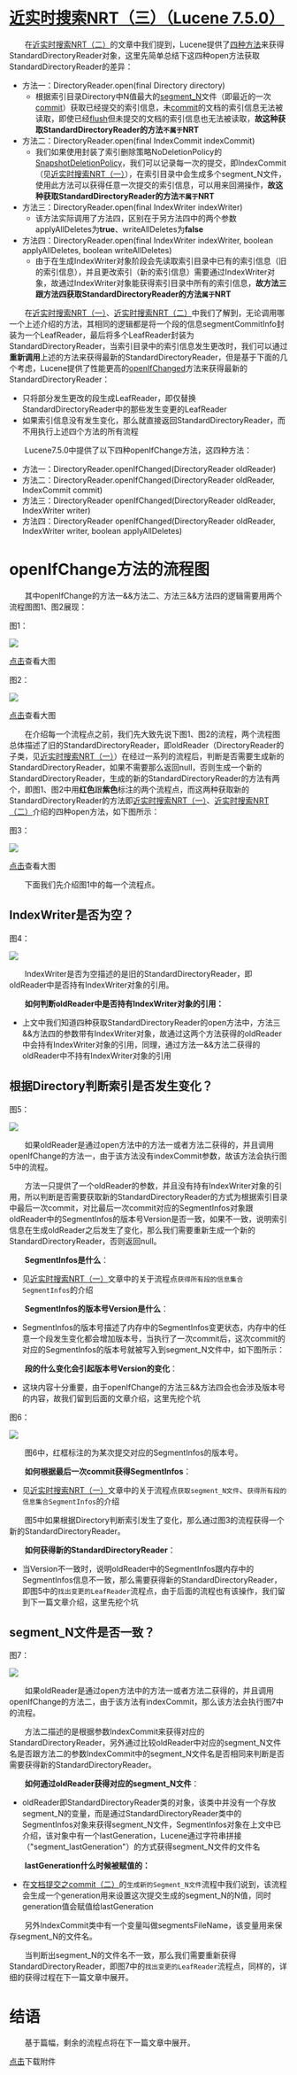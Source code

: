 # [近实时搜索NRT（三）（Lucene 7.5.0）](https://www.amazingkoala.com.cn/Lucene/Index/)

&emsp;&emsp;在[近实时搜索NRT（二）](https://www.amazingkoala.com.cn/Lucene/Index/2019/0917/94.html)的文章中我们提到，Lucene提供了[四种方法](https://github.com/LuXugang/Lucene-7.5.0/blob/master/solr-7.5.0/lucene/core/src/java/org/apache/lucene/index/DirectoryReader.java)来获得StandardDirectoryReader对象，这里先简单总结下这四种open方法获取StandardDirectoryReader的差异：

- 方法一：DirectoryReader.open(final Directory directory)
  - 根据索引目录Directory中N值最大的[segment_N](https://www.amazingkoala.com.cn/Lucene/suoyinwenjian/2019/0610/65.html)文件（即最近的一次[commit](https://www.amazingkoala.com.cn/Lucene/Index/2019/0906/91.html)）获取已经提交的索引信息，未[commit](https://www.amazingkoala.com.cn/Lucene/Index/2019/0906/91.html)的文档的索引信息无法被读取，即使已经[flush](https://www.amazingkoala.com.cn/Lucene/Index/2019/0716/74.html)但未提交的文档的索引信息也无法被读取，**故这种获取StandardDirectoryReader的方法`不属于`NRT**
- 方法二：DirectoryReader.open(final IndexCommit indexCommit)
  - 我们如果使用封装了索引删除策略NoDeletionPolicy的[SnapshotDeletionPolicy](https://www.amazingkoala.com.cn/Lucene/Index/2019/0909/92.html)，我们可以记录每一次的提交，即IndexCommit（见[近实时搜索NRT（一）](https://www.amazingkoala.com.cn/Lucene/Index/2019/0916/93.html)），在索引目录中会生成多个segment_N文件，使用此方法可以获得任意一次提交的索引信息，可以用来回溯操作，**故这种获取StandardDirectoryReader的方法`不属于`NRT**
- 方法三：DirectoryReader.open(final IndexWriter indexWriter)
  - 该方法实际调用了方法四，区别在于另方法四中的两个参数applyAllDeletes为**true**、writeAllDeletes为**false**
- 方法四：DirectoryReader.open(final IndexWriter indexWriter, boolean applyAllDeletes, boolean writeAllDeletes)
  - 由于在生成IndexWriter对象阶段会先读取索引目录中已有的索引信息（旧的索引信息），并且更改索引（新的索引信息）需要通过IndexWriter对象，故通过IndexWriter对象能获得索引目录中所有的索引信息，**故方法三跟方法四获取StandardDirectoryReader的方法`属于`NRT**

&emsp;&emsp;在[近实时搜索NRT（一）](https://www.amazingkoala.com.cn/Lucene/Index/2019/0916/93.html)、[近实时搜索NRT（二）](https://www.amazingkoala.com.cn/Lucene/Index/2019/0917/94.html)中我们了解到，无论调用哪一个上述介绍的方法，其相同的逻辑都是将一个段的信息segmentCommitInfo封装为一个LeafReader，最后将多个LeafReader封装为StandardDirectoryReader，当索引目录中的索引信息发生更改时，我们可以通过**重新调用**上述的方法来获得最新的StandardDirectoryReader，但是基于下面的几个考虑，Lucene提供了性能更高的[openIfChanged](https://github.com/LuXugang/Lucene-7.5.0/blob/master/solr-7.5.0/lucene/core/src/java/org/apache/lucene/index/DirectoryReader.java)方法来获得最新的StandardDirectoryReader：

- 只将部分发生更改的段生成LeafReader，即仅替换StandardDirectoryReader中的那些发生变更的LeafReader
- 如果索引信息没有发生变化，那么就直接返回StandardDirectoryReader，而不用执行上述四个方法的所有流程

&emsp;&emsp;Lucene7.5.0中提供了以下四种openIfChange方法，这四种方法：

- 方法一：DirectoryReader.openIfChanged(DirectoryReader oldReader) 
- 方法二：DirectoryReader.openIfChanged(DirectoryReader oldReader, IndexCommit commit)
- 方法三：DirectoryReader openIfChanged(DirectoryReader oldReader, IndexWriter writer) 
- 方法四：DirectoryReader openIfChanged(DirectoryReader oldReader, IndexWriter writer, boolean applyAllDeletes)

# openIfChange方法的流程图

&emsp;&emsp;其中openIfChange的方法一&&方法二、方法三&&方法四的逻辑需要用两个流程图图1、图2展现：

图1：

<img src="近实时搜索NRT（三）-image/1.png">

[点击]()查看大图

图2：

<img src="近实时搜索NRT（三）-image/2.png">

[点击]()查看大图

&emsp;&emsp;在介绍每一个流程点之前，我们先大致先说下图1、图2的流程，两个流程图总体描述了旧的StandardDirectoryReader，即oldReader（DirectoryReader的子类，见[近实时搜索NRT（一）](https://www.amazingkoala.com.cn/Lucene/Index/2019/0916/93.html)）在经过一系列的流程后，判断是否需要生成新的StandardDirectoryReader，如果不需要那么返回null，否则生成一个新的StandardDirectoryReader，生成的新的StandardDirectoryReader的方法有两个，即图1、图2中用**红色**跟**紫色**标注的两个流程点，而这两种获取新的StandardDirectoryReader的方法即[近实时搜索NRT（一）](https://www.amazingkoala.com.cn/Lucene/Index/2019/0916/93.html)、[近实时搜索NRT（二）](https://www.amazingkoala.com.cn/Lucene/Index/2019/0917/94.html)介绍的四种open方法，如下图所示：

图3：

<img src="近实时搜索NRT（三）-image/3.png">

[点击]()查看大图

&emsp;&emsp;下面我们先介绍图1中的每一个流程点。

## IndexWriter是否为空？

图4：

<img src="近实时搜索NRT（三）-image/4.png">

&emsp;&emsp;IndexWriter是否为空描述的是旧的StandardDirectoryReader，即oldReader中是否持有IndexWriter对象的引用。

&emsp;&emsp;**如何判断oldReader中是否持有IndexWriter对象的引用：**

- 上文中我们知道四种获取StandardDirectoryReader的open方法中，方法三&&方法四的参数带有IndexWriter对象，故通过这两个方法获得的oldReader中会持有IndexWriter对象的引用，同理，通过方法一&&方法二获得的oldReader中不持有IndexWriter对象的引用

## 根据Directory判断索引是否发生变化？

图5：

<img src="近实时搜索NRT（三）-image/5.png">

&emsp;&emsp;如果oldReader是通过open方法中的方法一或者方法二获得的，并且调用openIfChange的方法一，由于该方法没有indexCommit参数，故该方法会执行图5中的流程。

&emsp;&emsp;方法一只提供了一个oldReader的参数，并且没有持有IndexWriter对象的引用，所以判断是否需要获取新的StandardDirectoryReader的方式为根据索引目录中最后一次commit，对比最后一次commit对应的SegmentInfos对象跟oldReader中的SegmentInfos的版本号Version是否一致，如果不一致，说明索引信息在生成oldReader之后发生了变化，那么我们需要重新生成一个新的StandardDirectoryReader，否则返回null。

&emsp;&emsp;**SegmentInfos是什么**：

- 见[近实时搜索NRT（一）](https://www.amazingkoala.com.cn/Lucene/Index/2019/0916/93.html)文章中的关于流程点`获得所有段的信息集合SegmentInfos`的介绍

&emsp;&emsp;**SegmentInfos的版本号Version是什么**：

- SegmentInfos的版本号描述了内存中的SegmentInfos变更状态，内存中的任意一个段发生变化都会增加版本号，当执行了一次commit后，这次commit的对应的SegmentInfos的版本号就被写入到segment_N文件中，如下图所示：

&emsp;&emsp;**段的什么变化会引起版本号Version的变化**：

- 这块内容十分重要，由于openIfChange的方法三&&方法四会也会涉及版本号的内容，故我们留到后面的文章介绍，这里先挖个坑

图6：

<img src="近实时搜索NRT（三）-image/6.png">

&emsp;&emsp;图6中，红框标注的为某次提交对应的SegmentInfos的版本号。

&emsp;&emsp;**如何根据最后一次commit获得SegmentInfos**：

- 见[近实时搜索NRT（一）](https://www.amazingkoala.com.cn/Lucene/Index/2019/0916/93.html)文章中的关于流程点`获取segment_N文件`、`获得所有段的信息集合SegmentInfos`的介绍

&emsp;&emsp;图5中如果根据Directory判断索引发生了变化，那么通过图3的流程获得一个新的StandardDirectoryReader。

&emsp;&emsp;**如何获得新的StandardDirectoryReader**：

- 当Version不一致时，说明oldReader中的SegmentInfos跟内存中的SegmentInfos信息不一致，那么需要获得新的StandardDirectoryReader，即图5中的`找出变更的LeafReader`流程点，由于后面的流程也有该操作，我们留到下一篇文章介绍，这里先挖个坑

## segment_N文件是否一致？

图7：

<img src="近实时搜索NRT（三）-image/7.png">

&emsp;&emsp;如果oldReader是通过open方法中的方法一或者方法二获得的，并且调用openIfChange的方法二，由于该方法有indexCommit，那么该方法会执行图7中的流程。

&emsp;&emsp;方法二描述的是根据参数IndexCommit来获得对应的StandardDirectoryReader，另外通过比较oldReader中对应的segment_N文件名是否跟方法二的参数IndexCommit中的segment_N文件名是否相同来判断是否需要获得新的StandardDirectoryReader。

&emsp;&emsp;**如何通过oldReader获得对应的segment_N文件**：

- oldReader即StandardDirectoryReader类的对象，该类中并没有一个存放segment_N的变量，而是通过StandardDirectoryReader类中的SegmentInfos对象来获得segment_N文件，SegmentInfos对象在上文中已介绍，该对象中有一个lastGeneration，Lucene通过字符串拼接（"segment_lastGeneration"）的方式获得segment_N文件的文件名

&emsp;&emsp;**lastGeneration什么时候被赋值的：**

- 在[文档提交之commit（二）](https://www.amazingkoala.com.cn/Lucene/Index/2019/0909/92.html)的`生成新的Segment_N文件`流程中我们说到，该流程会生成一个generation用来设置这次提交生成的segment_N的N值，同时generation值会赋值给lastGeneration

&emsp;&emsp;另外IndexCommit类中有一个变量叫做segmentsFileName，该变量用来保存segment_N的文件名。

&emsp;&emsp;当判断出segment_N的文件名不一致，那么我们需要重新获得StandardDirectoryReader，即图7中的`找出变更的LeafReader`流程点，同样的，详细的获得过程在下一篇文章中展开。

# 结语

&emsp;&emsp;基于篇幅，剩余的流程点将在下一篇文章中展开。

[点击](http://www.amazingkoala.com.cn/attachment/Lucene/Index/近实时搜索NRT/近实时搜索NRT（三）/近实时搜索NRT（三）.zip)下载附件






